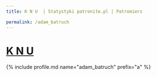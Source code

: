 ```yaml
---
title: K N U  | Statystyki patronite.pl | Patromierz

permalink: /adam_batruch
---
```


# [K N U ](https://patronite.pl/adam_batruch)

{% include profile.md name="adam_batruch" prefix="a" %}
